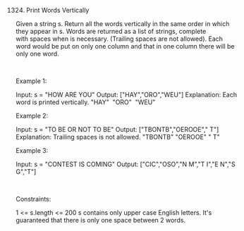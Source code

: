 1324. Print Words Vertically

Given a string s. Return all the words vertically in the same order in which they appear in s.
Words are returned as a list of strings, complete with spaces when is necessary. (Trailing spaces are not allowed).
Each word would be put on only one column and that in one column there will be only one word.

 

Example 1:

Input: s = "HOW ARE YOU"
Output: ["HAY","ORO","WEU"]
Explanation: Each word is printed vertically. 
 "HAY"
 "ORO"
 "WEU"


Example 2:

Input: s = "TO BE OR NOT TO BE"
Output: ["TBONTB","OEROOE","   T"]
Explanation: Trailing spaces is not allowed. 
"TBONTB"
"OEROOE"
"   T"


Example 3:

Input: s = "CONTEST IS COMING"
Output: ["CIC","OSO","N M","T I","E N","S G","T"]


 

Constraints:

1 <= s.length <= 200
s contains only upper case English letters.
It's guaranteed that there is only one space between 2 words.